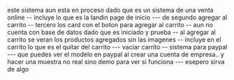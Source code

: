 este sistema aun esta en proceso dado que es un sistema de una venta online
-- incluye lo que es la landin page de inicio
--- de segundo agregar al carrito
-- tercero los card con el boton para agregar al carrito 
-- aun no cuenta con base de datos dado que es iniciado y prueba
-- al agregar al carrito se veran los productos agregados sin las imagenes
-- incluye en el carrito lo que es el quitar del carrito
--- vaciar carrito
-- sistema para paypal 
---  que puedes ver el modelo en paypal al crear una cuenta de empresa.. y hacer una muestra no real sino demo para ver si  funciona
--- esepero sirva de algo
